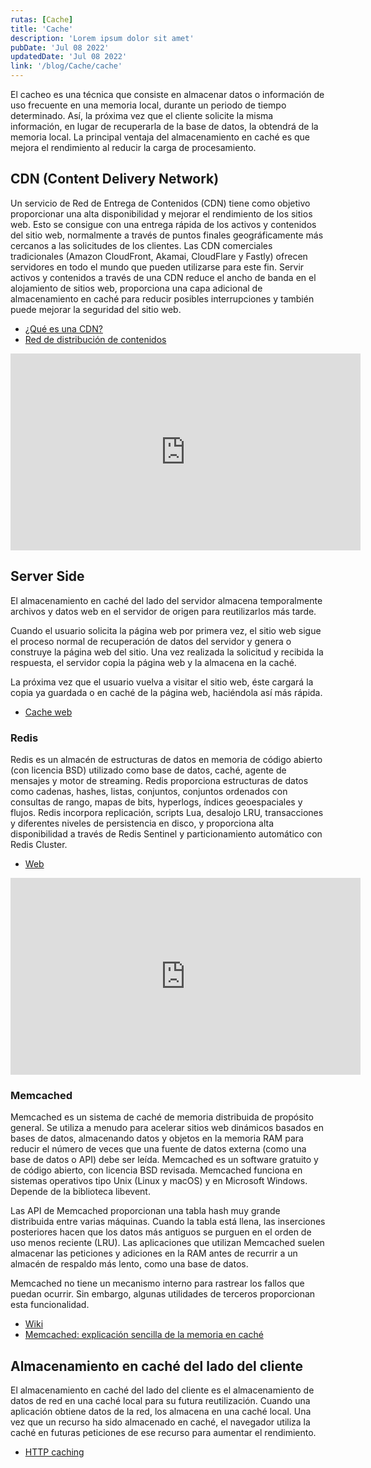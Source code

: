 ```yaml
---
rutas: [Cache]
title: 'Cache'
description: 'Lorem ipsum dolor sit amet'
pubDate: 'Jul 08 2022'
updatedDate: 'Jul 08 2022'
link: '/blog/Cache/cache'
---
```


El cacheo es una técnica que consiste en almacenar datos o información de uso frecuente en una memoria local, durante un periodo de tiempo determinado. Así, la próxima vez que el cliente solicite la misma información, en lugar de recuperarla de la base de datos, la obtendrá de la memoria local. La principal ventaja del almacenamiento en caché es que mejora el rendimiento al reducir la carga de procesamiento.

## CDN (Content Delivery Network)
Un servicio de Red de Entrega de Contenidos (CDN) tiene como objetivo proporcionar una alta disponibilidad y mejorar el rendimiento de los sitios web. Esto se consigue con una entrega rápida de los activos y contenidos del sitio web, normalmente a través de puntos finales geográficamente más cercanos a las solicitudes de los clientes. Las CDN comerciales tradicionales (Amazon CloudFront, Akamai, CloudFlare y Fastly) ofrecen servidores en todo el mundo que pueden utilizarse para este fin. Servir activos y contenidos a través de una CDN reduce el ancho de banda en el alojamiento de sitios web, proporciona una capa adicional de almacenamiento en caché para reducir posibles interrupciones y también puede mejorar la seguridad del sitio web.

* [¿Qué es una CDN?](https://www.cloudflare.com/es-es/learning/cdn/what-is-a-cdn/)
* [Red de distribución de contenidos](https://es.wikipedia.org/wiki/Red_de_distribución_de_contenidos)

<iframe width="560" height="315" src="https://www.youtube.com/embed/6JDpkH3fMUw?si=VzGrQIqvtvGtEBU9" title="YouTube video player" frameborder="0" allow="accelerometer; autoplay; clipboard-write; encrypted-media; gyroscope; picture-in-picture; web-share" allowfullscreen></iframe>

## Server Side
El almacenamiento en caché del lado del servidor almacena temporalmente archivos y datos web en el servidor de origen para reutilizarlos más tarde.

Cuando el usuario solicita la página web por primera vez, el sitio web sigue el proceso normal de recuperación de datos del servidor y genera o construye la página web del sitio. Una vez realizada la solicitud y recibida la respuesta, el servidor copia la página web y la almacena en la caché.

La próxima vez que el usuario vuelva a visitar el sitio web, éste cargará la copia ya guardada o en caché de la página web, haciéndola así más rápida.

* [Cache web](https://www.hostinger.mx/tutoriales/cache-web)

### Redis
Redis es un almacén de estructuras de datos en memoria de código abierto (con licencia BSD) utilizado como base de datos, caché, agente de mensajes y motor de streaming. Redis proporciona estructuras de datos como cadenas, hashes, listas, conjuntos, conjuntos ordenados con consultas de rango, mapas de bits, hyperlogs, índices geoespaciales y flujos. Redis incorpora replicación, scripts Lua, desalojo LRU, transacciones y diferentes niveles de persistencia en disco, y proporciona alta disponibilidad a través de Redis Sentinel y particionamiento automático con Redis Cluster.

* [Web](https://redis.com/es/)

<iframe width="560" height="315" src="https://www.youtube.com/embed/hRHM13uFpCE?si=Cjpg9OjBmvRSHcaX" title="YouTube video player" frameborder="0" allow="accelerometer; autoplay; clipboard-write; encrypted-media; gyroscope; picture-in-picture; web-share" allowfullscreen></iframe>

### Memcached
Memcached es un sistema de caché de memoria distribuida de propósito general. Se utiliza a menudo para acelerar sitios web dinámicos basados en bases de datos, almacenando datos y objetos en la memoria RAM para reducir el número de veces que una fuente de datos externa (como una base de datos o API) debe ser leída. Memcached es un software gratuito y de código abierto, con licencia BSD revisada. Memcached funciona en sistemas operativos tipo Unix (Linux y macOS) y en Microsoft Windows. Depende de la biblioteca libevent.

Las API de Memcached proporcionan una tabla hash muy grande distribuida entre varias máquinas. Cuando la tabla está llena, las inserciones posteriores hacen que los datos más antiguos se purguen en el orden de uso menos reciente (LRU). Las aplicaciones que utilizan Memcached suelen almacenar las peticiones y adiciones en la RAM antes de recurrir a un almacén de respaldo más lento, como una base de datos.

Memcached no tiene un mecanismo interno para rastrear los fallos que puedan ocurrir. Sin embargo, algunas utilidades de terceros proporcionan esta funcionalidad.

* [Wiki](https://es.wikipedia.org/wiki/Memcached)
* [Memcached: explicación sencilla de la memoria en caché](https://www.ionos.mx/digitalguide/hosting/cuestiones-tecnicas/que-es-memcached/)

## Almacenamiento en caché del lado del cliente
El almacenamiento en caché del lado del cliente es el almacenamiento de datos de red en una caché local para su futura reutilización. Cuando una aplicación obtiene datos de la red, los almacena en una caché local. Una vez que un recurso ha sido almacenado en caché, el navegador utiliza la caché en futuras peticiones de ese recurso para aumentar el rendimiento.

* [HTTP caching](https://developer.mozilla.org/es/docs/Web/HTTP/Caching)